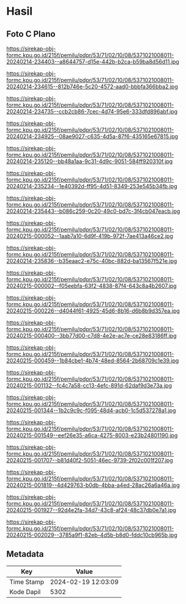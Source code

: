 # Hasil

## Foto C Plano

https://sirekap-obj-formc.kpu.go.id/215f/pemilu/pdpr/53/71/02/10/08/5371021008011-20240214-234403--a8644757-d15e-442b-b2ca-b59ba8d56d11.jpg

https://sirekap-obj-formc.kpu.go.id/215f/pemilu/pdpr/53/71/02/10/08/5371021008011-20240214-234615--812b746e-5c20-4572-aad0-bbbfa366bba2.jpg

https://sirekap-obj-formc.kpu.go.id/215f/pemilu/pdpr/53/71/02/10/08/5371021008011-20240214-234735--ccb2cb86-7cec-4d74-95e6-333dfd896abf.jpg

https://sirekap-obj-formc.kpu.go.id/215f/pemilu/pdpr/53/71/02/10/08/5371021008011-20240214-234925--08ae9027-c635-4d5a-87f6-435165e67815.jpg

https://sirekap-obj-formc.kpu.go.id/215f/pemilu/pdpr/53/71/02/10/08/5371021008011-20240214-235120--bb48a1aa-9c31-4d9c-9051-584ff920310f.jpg

https://sirekap-obj-formc.kpu.go.id/215f/pemilu/pdpr/53/71/02/10/08/5371021008011-20240214-235234--1e40392d-ff95-4d51-8349-253e545b34fb.jpg

https://sirekap-obj-formc.kpu.go.id/215f/pemilu/pdpr/53/71/02/10/08/5371021008011-20240214-235443--b086c259-0c20-49c0-bd7c-3f4cb047eacb.jpg

https://sirekap-obj-formc.kpu.go.id/215f/pemilu/pdpr/53/71/02/10/08/5371021008011-20240215-000052--1aab7a10-6d9f-419b-972f-7ae413a46ce2.jpg

https://sirekap-obj-formc.kpu.go.id/215f/pemilu/pdpr/53/71/02/10/08/5371021008011-20240214-235836--b35eaac2-e75c-40bc-882d-ba13567f521e.jpg

https://sirekap-obj-formc.kpu.go.id/215f/pemilu/pdpr/53/71/02/10/08/5371021008011-20240215-000002--f05eebfa-63f2-4838-87f4-643c8a4b2607.jpg

https://sirekap-obj-formc.kpu.go.id/215f/pemilu/pdpr/53/71/02/10/08/5371021008011-20240215-000226--d4044f61-4925-45d6-8b16-d6b8b9d357ea.jpg

https://sirekap-obj-formc.kpu.go.id/215f/pemilu/pdpr/53/71/02/10/08/5371021008011-20240215-000400--3bb77d00-c7d8-4e2e-ac7e-ce28e83186ff.jpg

https://sirekap-obj-formc.kpu.go.id/215f/pemilu/pdpr/53/71/02/10/08/5371021008011-20240215-000459--1b84cbe1-4b74-48ed-8564-2b68709c1e39.jpg

https://sirekap-obj-formc.kpu.go.id/215f/pemilu/pdpr/53/71/02/10/08/5371021008011-20240215-001132--fc4c7a58-cc13-4efc-891d-62daf9d3e73a.jpg

https://sirekap-obj-formc.kpu.go.id/215f/pemilu/pdpr/53/71/02/10/08/5371021008011-20240215-001344--1b2c9c9c-f095-48d4-acb0-1c5d537278a1.jpg

https://sirekap-obj-formc.kpu.go.id/215f/pemilu/pdpr/53/71/02/10/08/5371021008011-20240215-001549--eef26e35-a6ca-4275-8003-e23b24801190.jpg

https://sirekap-obj-formc.kpu.go.id/215f/pemilu/pdpr/53/71/02/10/08/5371021008011-20240215-001707--b81d40f2-5051-46ec-9739-2f02c001f207.jpg

https://sirekap-obj-formc.kpu.go.id/215f/pemilu/pdpr/53/71/02/10/08/5371021008011-20240215-001819--4d429763-b0db-4bba-a4ed-28ac26a6a46a.jpg

https://sirekap-obj-formc.kpu.go.id/215f/pemilu/pdpr/53/71/02/10/08/5371021008011-20240215-001927--92d4e2fa-34d7-43c8-af24-48c37db0e7a1.jpg

https://sirekap-obj-formc.kpu.go.id/215f/pemilu/pdpr/53/71/02/10/08/5371021008011-20240215-002029--3785a9f1-82eb-4d5b-b8d0-fddc10cb965b.jpg


## Metadata

| Key        | Value               |
| ---------- | ------------------- |
| Time Stamp | 2024-02-19 12:03:09 |
| Kode Dapil | 5302                |



